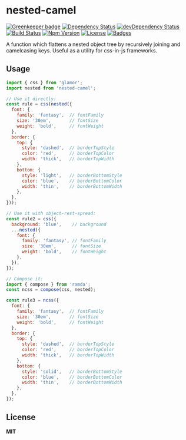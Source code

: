 # nested-camel

[![Greenkeeper badge](https://badges.greenkeeper.io/knpwrs/nested-camel.svg)](https://greenkeeper.io/)
[![Dependency Status](https://img.shields.io/david/knpwrs/nested-camel.svg)](https://david-dm.org/knpwrs/nested-camel)
[![devDependency Status](https://img.shields.io/david/dev/knpwrs/nested-camel.svg)](https://david-dm.org/knpwrs/nested-camel#info=devDependencies)
[![Build Status](https://img.shields.io/travis/knpwrs/nested-camel.svg)](https://travis-ci.org/knpwrs/nested-camel)
[![Npm Version](https://img.shields.io/npm/v/nested-camel.svg)](https://www.npmjs.com/package/nested-camel)
[![License](https://img.shields.io/badge/license-MIT-blue.svg)](https://opensource.org/licenses/MIT)
[![Badges](https://img.shields.io/badge/badges-6-orange.svg)](http://shields.io/)

A function which flattens a nested object tree by recursively joining and
camelcasing keys. Useful as a utility for css-in-js frameworks.

## Usage

```js
import { css } from 'glamor';
import nested from 'nested-camel';

// Use it directly:
const rule = css(nested({
  font: {
    family: 'fantasy',  // fontFamily
    size: '30em',       // fontSize
    weight: 'bold',     // fontWeight
  },
  border: {
    top: {
      style: 'dashed',  // borderTopStyle
      color: 'red',     // borderTopColor
      width: 'thick',   // borderTopWidth
    },
    bottom: {
      style: 'light',   // borderBottomStyle
      color: 'blue',    // borderBottomColor
      width: 'thin',    // borderBottomWidth
    },
  },
}));

// Use it with object-rest-spread:
const rule2 = css({
  background: 'blue',    // background
  ...nested({
    font: {
      family: 'fantasy', // fontFamily
      size: '30em',      // fontSize
      weight: 'bold',    // fontWeight
    },
  }),
});

// Compose it:
import { compose } from 'ramda';
const ncss = compose(css, nested);

const rule3 = ncss({
  font: {
    family: 'fantasy',  // fontFamily
    size: '30em',       // fontSize
    weight: 'bold',     // fontWeight
  },
  border: {
    top: {
      style: 'dashed',  // borderTopStyle
      color: 'red',     // borderTopColor
      width: 'thick',   // borderTopWidth
    },
    bottom: {
      style: 'solid',   // borderBottomStyle
      color: 'blue',    // borderBottomColor
      width: 'thin',    // borderBottomWidth
    },
  },
});
```

## License

**MIT**
